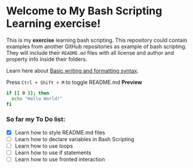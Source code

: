 # Welcome to My Bash Scripting Learning exercise!

This is my **exercise** learning bash scripting. This repository could contain examples from another GitHub repositories as example of bash scripting. They will include their `README.md` files with all license and author and property info inside their folders.

Learn here about [Basic writing and formatting syntax](https://docs.github.com/en/free-pro-team@latest/github/writing-on-github/basic-writing-and-formatting-syntax).

Press `Ctrl + Shift + M` to toggle README.md **Preview** 

```bash
if [[ 0 ]]; then
  echo "Hello World!"
fi
```
### So far my To Do list:
- [x] Learn how to style README.md files
- [ ] Learn how to declare variables in Bash Scripting
- [ ] Learn how to use loops
- [ ] Learn how to use if statements
- [ ] Learn how to use fronted interaction
